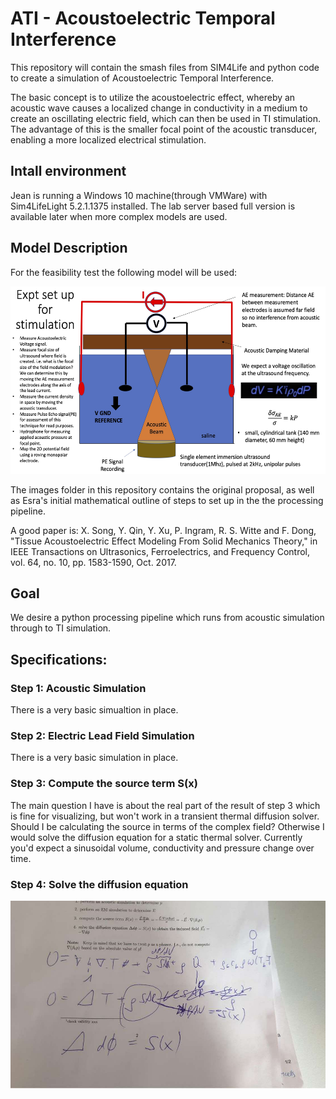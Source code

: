 # ATI - Acoustoelectric Temporal Interference

This repository will contain the smash files from SIM4Life and python code to create a simulation of Acoustoelectric Temporal Interference. 

The basic concept is to utilize the acoustoelectric effect, whereby an acoustic wave causes a localized change in conductivity in a medium to create an oscillating electric field, which can then be used in TI stimulation. The advantage of this is the smaller focal point of the acoustic transducer, enabling a more localized electrical stimulation. 

## Intall environment

Jean is running a Windows 10 machine(through VMWare) with Sim4LifeLight 5.2.1.1375 installed. The lab server based full version is available later when more complex models are used. 

## Model Description
For the feasibility test the following model will be used: 
<p align="center">
	<img src="images/experiment_setup.jpg" height="300">
</p>

The images folder in this repository contains the original proposal, as well as Esra's initial mathematical outline of steps to set up in the the processing pipeline.

A good paper is: 
X. Song, Y. Qin, Y. Xu, P. Ingram, R. S. Witte and F. Dong, "Tissue Acoustoelectric Effect Modeling From Solid Mechanics Theory," in IEEE Transactions on Ultrasonics, Ferroelectrics, and Frequency Control, vol. 64, no. 10, pp. 1583-1590, Oct. 2017.

## Goal
We desire a python processing pipeline which runs from acoustic simulation through to TI simulation. 

## Specifications: 
### Step 1: Acoustic Simulation
There is a very basic simualtion in place. 

### Step 2: Electric Lead Field Simulation 
There is a very basic simulation in place. 

### Step 3: Compute the source term S(x)
The main question I have is about the real part of the result of step 3 which is fine for visualizing, but won't work in a transient thermal diffusion solver. Should I be calculating the source in terms of the complex field? Otherwise I would solve the diffusion equation for a static thermal solver. Currently you'd expect a sinusoidal volume, conductivity and pressure change over time. 

### Step 4: Solve the diffusion equation 
<p align="center">
	<img src="images/diffusion_solver.jpeg" height="300">
</p>



